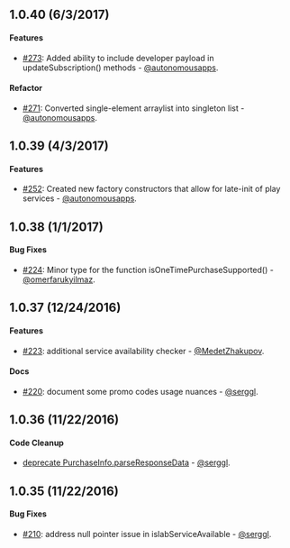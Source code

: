 ## 1.0.40 (6/3/2017)

#### Features

* [#273](https://github.com/anjlab/android-inapp-billing-v3/pull/273):  Added ability to include developer payload in updateSubscription() methods - [@autonomousapps](https://github.com/autonomousapps).

#### Refactor

* [#271](https://github.com/anjlab/android-inapp-billing-v3/pull/271):  Converted single-element arraylist into singleton list - [@autonomousapps](https://github.com/autonomousapps).

## 1.0.39 (4/3/2017)

#### Features

* [#252](https://github.com/anjlab/android-inapp-billing-v3/pull/252):  Created new factory constructors that allow for late-init of play services - [@autonomousapps](https://github.com/autonomousapps).

## 1.0.38 (1/1/2017)

#### Bug Fixes

* [#224](https://github.com/anjlab/android-inapp-billing-v3/pull/224):  Minor type for the function isOneTimePurchaseSupported() - [@omerfarukyilmaz](https://github.com/omerfarukyilmaz).

## 1.0.37 (12/24/2016)

#### Features

* [#223](https://github.com/anjlab/android-inapp-billing-v3/pull/223): additional service availability checker - [@MedetZhakupov](https://github.com/MedetZhakupov).

#### Docs
* [#220](https://github.com/anjlab/android-inapp-billing-v3/pull/220): document some promo codes usage nuances - [@serggl](https://github.com/serggl).

## 1.0.36 (11/22/2016)

#### Code Cleanup

* [deprecate PurchaseInfo.parseResponseData](https://github.com/anjlab/android-inapp-billing-v3/commit/d0d5492df200a3e7d324d7dacf8d364428554449) - [@serggl](https://github.com/serggl).

## 1.0.35 (11/22/2016)

#### Bug Fixes

* [#210](https://github.com/anjlab/android-inapp-billing-v3/issues/210):  address null pointer issue in isIabServiceAvailable - [@serggl](https://github.com/serggl).